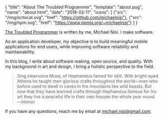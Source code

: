 {
  "title": "About The Troubled Programmer",
  "template": "about.pug",
  "name": "about.html",
  "date": "2018-02-11",
  "icons": [
    {"src": "/img/octocat.svg", "href": "https://github.com/michaelnisi"},
    {"src": "/img/npm.svg", "href": "https://www.npmjs.org/~michaelnisi"}
  ]
}

[The Troubled Programmer](/) is written by me, Michael Nisi. I make software.

As an application developer, my objective is to build meaningful mobile applications for end users, while improving software reliability and maintainability.

In this blog, I write about software making, open source, and quality. With my background in art and design, I bring a holistic perspective to the field.

> Sing clearvoice Muse, of Hephaestus famed for skill. With bright-eyed Athena he taught men glorious crafts throughout the world—men who before used to dwell in caves in the mountains like wild beasts. But now that they have learned crafts through Hephaestus famous for his art they live a peaceful life in their own houses the whole year round.
>—*Homer*

If you have any questions, reach me by email at <michael.nisi@gmail.com>.
